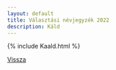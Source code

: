 ```yaml
---
layout: default
title: Választási névjegyzék 2022
description: Káld
---
```


{% include Kaald.html %}

[Vissza](./)